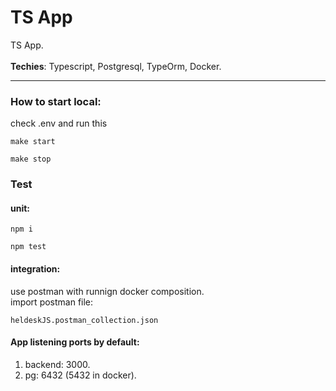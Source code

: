 
# TS App

TS App.
<br>
<br>
<b>Techies</b>: Typescript, Postgresql, TypeOrm, Docker.
<br>
<hr>

### How to start local:
check .env and run this
```
make start
```
```
make stop
```
### Test
#### unit:
```
npm i
```
```
npm test
```
#### integration:
use postman with runnign docker composition.<br>
import postman file:
```
heldeskJS.postman_collection.json
```


#### App listening ports by default:
1) backend:  3000.
2) pg: 6432 (5432 in docker).